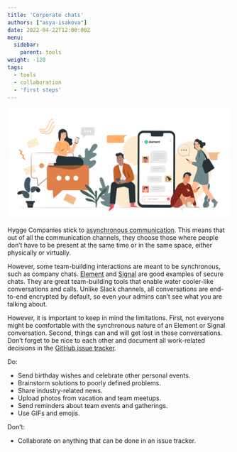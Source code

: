 ```yaml
---
title: 'Corporate chats'
authors: ["asya-isakova"]
date: 2022-04-22T12:00:00Z
menu:
  sidebar:
    parent: tools
weight: -120
tags:
  - tools
  - collaboration
  - 'first steps'
---
```


![Chats](/img/tools/chats.png)

Hygge Companies stick to [asynchronous communication](https://hygge.work/communication/async/). This means that out of all the communication channels, they choose those where people don’t have to be present at the same time or in the same space, either physically or virtually.

However, some team-building interactions are meant to be synchronous, such as company chats. [Element](https://element.io/) and [Signal](https://signal.org/) are good examples of secure chats. They are great team-building tools that enable water cooler-like conversations and calls. Unlike Slack channels, all conversations are end-to-end encrypted by default, so even your admins can’t see what you are talking about.

However, it is important to keep in mind the limitations. First, not everyone might be comfortable with the synchronous nature of an Element or Signal conversation. Second, things can and will get lost in these conversations. Don’t forget to be nice to each other and document all work-related decisions in the [GitHub issue tracker](https://hygge.work/github/).

Do:
- Send birthday wishes and celebrate other personal events.
- Brainstorm solutions to poorly defined problems.
- Share industry-related news.
- Upload photos from vacation and team meetups.
- Send reminders about team events and gatherings.
- Use GIFs and emojis.

Don’t:
- Collaborate on anything that can be done in an issue tracker.
